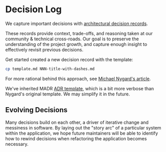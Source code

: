 # Decision Log

We capture important decisions with [architectural decision records](https://adr.github.io/).

These records provide context, trade-offs, and reasoning taken at our community & technical cross-roads. Our goal is to preserve the understanding of the project growth, and capture enough insight to effectively revisit previous decisions.

Get started created a new decision record with the template:

```sh
cp template.md NNN-title-with-dashes.md
```

For more rational behind this approach, see [Michael Nygard's article](http://thinkrelevance.com/blog/2011/11/15/documenting-architecture-decisions).

We've inherited MADR [ADR template](https://adr.github.io/madr/), which is a bit more verbose than Nygard's original template. We may simplify it in the future.

## Evolving Decisions

Many decisions build on each other, a driver of iterative change and messiness
in software. By laying out the "story arc" of a particular system within the
application, we hope future maintainers will be able to identify how to rewind
decisions when refactoring the application becomes necessary.
